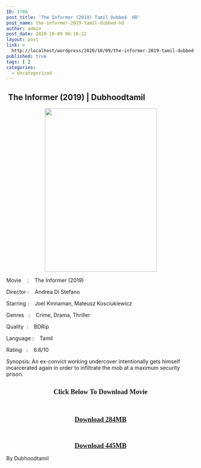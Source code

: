 ```yaml
---
ID: 1786
post_title: 'The Informer (2019) Tamil Dubbed  HD'
post_name: the-informer-2019-tamil-dubbed-hd
author: admin
post_date: 2020-10-09 06:16:22
layout: post
link: >
  http://localhost/wordpress/2020/10/09/the-informer-2019-tamil-dubbed-hd/
published: true
tags: [ ]
categories:
  - Uncategorized
---
```

<h2 style="text-align: left;">&nbsp;The Informer (2019) | Dubhoodtamil</h2>
<div class="separator" style="clear: both; text-align: center;"><a href="https://1.bp.blogspot.com/-LJHbtJH-_3A/X3_-umcAstI/AAAAAAAACpQ/FNJTNA6dEqUopGjZp24PJs_9zaHXnSgYwCNcBGAsYHQ/s2048/MV5BN2YyYTgxYmYtNjg3My00YzI4LWJlZWItYmZhZGEyYTYxNWY3XkEyXkFqcGdeQXVyMjAwNTYzNDg{7c91919003b18fbfe18f8d0a8715b92cf9e57c9a8b9d318e5deae4019927ce00}2540._V1_.jpg" imageanchor="1" style="margin-left: 1em; margin-right: 1em;"><img loading="lazy" border="0" data-original-height="2048" data-original-width="1399" height="437" src="https://1.bp.blogspot.com/-LJHbtJH-_3A/X3_-umcAstI/AAAAAAAACpQ/FNJTNA6dEqUopGjZp24PJs_9zaHXnSgYwCNcBGAsYHQ/w299-h437/MV5BN2YyYTgxYmYtNjg3My00YzI4LWJlZWItYmZhZGEyYTYxNWY3XkEyXkFqcGdeQXVyMjAwNTYzNDg{7c91919003b18fbfe18f8d0a8715b92cf9e57c9a8b9d318e5deae4019927ce00}2540._V1_.jpg" width="299" /></a></div>
<p></p>
<div></div>
<p>Movie<span style="white-space: pre;">	</span>:<span style="white-space: pre;">	</span>The Informer (2019)&nbsp;</p>
<p>Director<span style="white-space: pre;">	</span>:<span style="white-space: pre;">	</span>Andrea Di Stefano&nbsp;</p>
<p>Starring<span style="white-space: pre;">	</span>:<span style="white-space: pre;">	</span>Joel Kinnaman, Mateusz Kosciukiewicz&nbsp;</p>
<p>Genres<span style="white-space: pre;">	</span>:<span style="white-space: pre;">	</span>Crime, Drama, Thriller&nbsp;</p>
<p>Quality<span style="white-space: pre;">	</span>:<span style="white-space: pre;">	</span>BDRip&nbsp;</p>
<p>Language<span style="white-space: pre;">	</span>:<span style="white-space: pre;">	</span>Tamil&nbsp;</p>
<p>Rating<span style="white-space: pre;">	</span>:<span style="white-space: pre;">	</span>6.6/10&nbsp;</p>
<p>Synopsis: An ex-convict working undercover intentionally gets himself incarcerated again in order to infiltrate the mob at a maximum security prison.</p>
<p></p>
<p></p>
<h2 style="text-align: center;"><b><span style="font-family: verdana; font-size: large;">Click Below To Download Movie</span></b></h2>
<p style="text-align: center;"><b><span style="font-family: verdana; font-size: large;"><br /></span></b></p>
<p style="text-align: center;"><b><span style="font-family: verdana; font-size: large;"><a href="https://oncehelp.com/the-informer-1" target="_blank" rel="noopener noreferrer">Download 284MB</a></span></b></p>
<p style="text-align: center;"><b><span style="font-family: verdana; font-size: large;"><br /></span></b></p>
<p style="text-align: center;"><b><span style="font-family: verdana; font-size: large;"><a href="https://oncehelp.com/the-informer-2" target="_blank" rel="noopener noreferrer">Download 445MB</a></span></b></p>
<p style="text-align: center;"></p>
<p style="text-align: center;"></p>
<p style="text-align: left;">By Dubhoodtamil</p>
